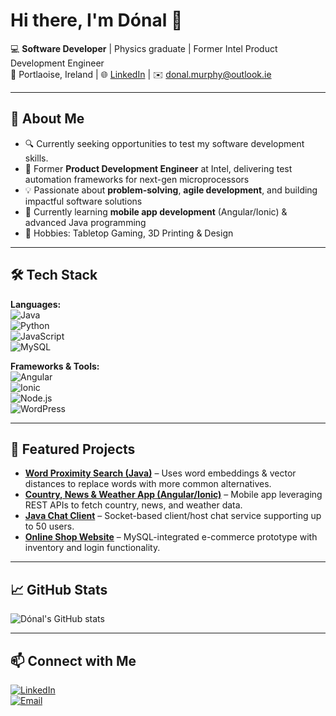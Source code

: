 # Hi there, I'm Dónal 👋  

💻 **Software Developer** | Physics graduate | Former Intel Product Development Engineer  
📍 Portlaoise, Ireland | 🌐 [LinkedIn](https://linkedin.com/in/donalmur) | ✉️ donal.murphy@outlook.ie  

---

## 🚀 About Me  
- 🔍 Currently seeking opportunities to test my software development skills.  
- 🏢 Former **Product Development Engineer** at Intel, delivering test automation frameworks for next-gen microprocessors  
- 💡 Passionate about **problem-solving**, **agile development**, and building impactful software solutions  
- 🌱 Currently learning **mobile app development** (Angular/Ionic) & advanced Java programming  
- 🎲 Hobbies: Tabletop Gaming, 3D Printing & Design

---

## 🛠️ Tech Stack  
**Languages:**  
![Java](https://img.shields.io/badge/Java-ED8B00?style=for-the-badge&logo=openjdk&logoColor=white)  
![Python](https://img.shields.io/badge/Python-3776AB?style=for-the-badge&logo=python&logoColor=white)  
![JavaScript](https://img.shields.io/badge/JavaScript-F7DF1E?style=for-the-badge&logo=javascript&logoColor=black)  
![MySQL](https://img.shields.io/badge/MySQL-005C84?style=for-the-badge&logo=mysql&logoColor=white)  

**Frameworks & Tools:**  
![Angular](https://img.shields.io/badge/Angular-DD0031?style=for-the-badge&logo=angular&logoColor=white)  
![Ionic](https://img.shields.io/badge/Ionic-3880FF?style=for-the-badge&logo=ionic&logoColor=white)  
![Node.js](https://img.shields.io/badge/Node.js-339933?style=for-the-badge&logo=nodedotjs&logoColor=white)  
![WordPress](https://img.shields.io/badge/WordPress-21759B?style=for-the-badge&logo=wordpress&logoColor=white)  

---

## 📌 Featured Projects  
- **[Word Proximity Search (Java)](https://github.com/Donal-Murphy/Word-Proximity-Search](https://github.com/Donal-Murphy/Word-Replacer))** – Uses word embeddings & vector distances to replace words with more common alternatives.  
- **[Country, News & Weather App (Angular/Ionic)](https://github.com/Donal-Murphy/NewsWeatherApp)** – Mobile app leveraging REST APIs to fetch country, news, and weather data.  
- **[Java Chat Client](https://github.com/Donal-Murphy/Chatroom-App)** – Socket-based client/host chat service supporting up to 50 users.  
- **[Online Shop Website](https://github.com/Donal-Murphy/Online-Web-Store)** – MySQL-integrated e-commerce prototype with inventory and login functionality.  

---

## 📈 GitHub Stats  
![Dónal's GitHub stats](https://github-readme-stats.vercel.app/api?username=Donal-Murphy&show_icons=true&theme=tokyonight)  

---

## 📫 Connect with Me  
[![LinkedIn](https://img.shields.io/badge/LinkedIn-0A66C2?style=for-the-badge&logo=linkedin&logoColor=white)](https://linkedin.com/in/donalmur)  
[![Email](https://img.shields.io/badge/Email-0078D4?style=for-the-badge&logo=microsoft-outlook&logoColor=white)](mailto:donal.murphy@outlook.ie)  
